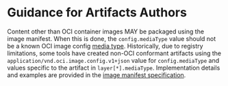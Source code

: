 # Guidance for Artifacts Authors

Content other than OCI container images MAY be packaged using the image manifest.
When this is done, the `config.mediaType` value should not be a known OCI image config [media type](media-types.md).
Historically, due to registry limitations, some tools have created non-OCI conformant artifacts using the `application/vnd.oci.image.config.v1+json` value for `config.mediaType` and values specific to the artifact in `layer[*].mediaType`.
Implementation details and examples are provided in the [image manifest specification](manifest.md#guidelines-for-artifact-usage).
